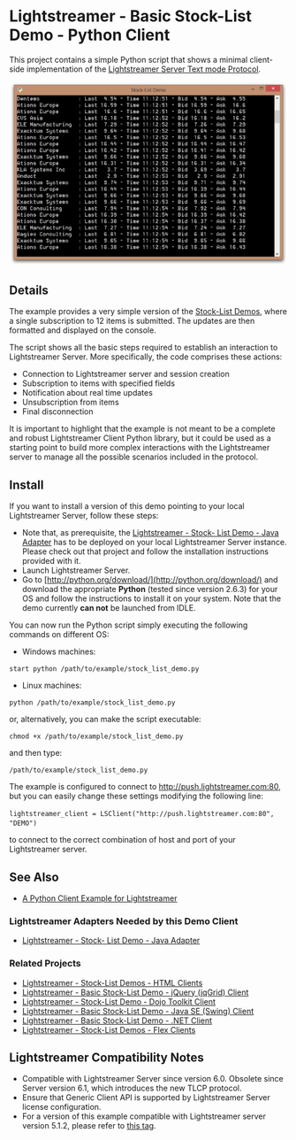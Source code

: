 # Lightstreamer - Basic Stock-List Demo - Python Client

This project contains a simple Python script that shows a minimal client-side implementation of the [Lightstreamer Server Text mode Protocol](http://www.lightstreamer.com/docs/client_generic_base/Network%20Protocol%20Tutorial.pdf).

![screenshot](screen_python_large.png)

## Details

The example provides a very simple version of the [Stock-List Demos](https://github.com/Lightstreamer/Lightstreamer-example-Stocklist-client-javascript), where a single subscription to 12 items is submitted.
The updates are then formatted and displayed on the console.
  
The script shows all the basic steps required to establish an interaction to Lightstreamer Server. More specifically, the code comprises these actions: 

* Connection to Lightstreamer server and session creation
* Subscription to items with specified fields
* Notification about real time updates
* Unsubscription from items
* Final disconnection 

It is important to highlight that the example is not meant to be a complete and robust Lightstreamer Client Python library, but it could be used as a starting point to build more complex interactions with the Lightstreamer server to manage all the possible scenarios included in the protocol.

## Install

If you want to install a version of this demo pointing to your local Lightstreamer Server, follow these steps:

* Note that, as prerequisite, the [Lightstreamer - Stock- List Demo - Java Adapter](https://github.com/Lightstreamer/Lightstreamer-example-Stocklist-adapter-java) has to be deployed on your local Lightstreamer Server instance. Please check out that project and follow the installation instructions provided with it.
* Launch Lightstreamer Server.
* Go to [http://python.org/download/](http://python.org/download/) and download the appropriate **Python** (tested since version 2.6.3) for your OS and follow the instructions to install it on your system. Note that the demo currently **can not** be launched from IDLE.

You can now run the Python script simply executing the following commands on different OS:
	
* Windows machines:

```
start python /path/to/example/stock_list_demo.py
```

* Linux machines: 

```
python /path/to/example/stock_list_demo.py
```
or, alternatively, you can make the script executable:

```
chmod +x /path/to/example/stock_list_demo.py
```

and then type:
```
/path/to/example/stock_list_demo.py
```

The example is configured to connect to http://push.lightstreamer.com:80, but you can easily change these settings modifying the following line:

```lightstreamer_client = LSClient("http://push.lightstreamer.com:80", "DEMO")```

to connect to the correct combination of host and port of your Lightstreamer server.

## See Also

* [A Python Client Example for Lightstreamer](http://blog.lightstreamer.com/2015/01/a-python-client-example-for_14.html)

### Lightstreamer Adapters Needed by this Demo Client

<!-- START RELATED_ENTRIES -->
* [Lightstreamer - Stock- List Demo - Java Adapter](https://github.com/Lightstreamer/Lightstreamer-example-Stocklist-adapter-java)

<!-- END RELATED_ENTRIES -->

### Related Projects

* [Lightstreamer - Stock-List Demos - HTML Clients](https://github.com/Lightstreamer/Lightstreamer-example-Stocklist-client-javascript)
* [Lightstreamer - Basic Stock-List Demo - jQuery (jqGrid) Client](https://github.com/Lightstreamer/Lightstreamer-example-StockList-client-jquery)
* [Lightstreamer - Stock-List Demo - Dojo Toolkit Client](https://github.com/Lightstreamer/Lightstreamer-example-StockList-client-dojo)
* [Lightstreamer - Basic Stock-List Demo - Java SE (Swing) Client](https://github.com/Lightstreamer/Lightstreamer-example-StockList-client-java)
* [Lightstreamer - Basic Stock-List Demo - .NET Client](https://github.com/Lightstreamer/Lightstreamer-example-StockList-client-dotnet)
* [Lightstreamer - Stock-List Demos - Flex Clients](https://github.com/Lightstreamer/Lightstreamer-example-StockList-client-flex)

## Lightstreamer Compatibility Notes

* Compatible with Lightstreamer Server since version 6.0. Obsolete since Server version 6.1, which introduces the new TLCP protocol.
* Ensure that Generic Client API is supported by Lightstreamer Server license configuration.
* For a version of this example compatible with Lightstreamer server version 5.1.2, please refer to [this tag](https://github.com/Lightstreamer/Lightstreamer-example-StockList-client-python/tree/v1.0).
